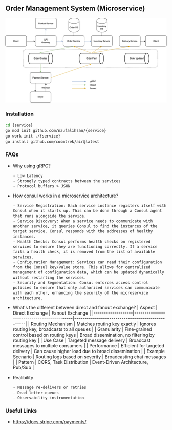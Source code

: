 ## Order Management System (Microservice)

![Architecture Design](./static/architecture.png)

### Installation
```bash
cd {service}
go mod init github.com/naufalihsan/{service}
go work init ./{service}
go install github.com/cosmtrek/air@latest
```

### FAQs
- Why using gRPC?
    ```
    - Low Latency
    - Strongly typed contracts between the services
    - Protocol buffers > JSON
    ```

- How consul works in a microservice architecture?
    ```
    - Service Registration: Each service instance registers itself with Consul when it starts up. This can be done through a Consul agent that runs alongside the service.
    - Service Discovery: When a service needs to communicate with another service, it queries Consul to find the instances of the target service. Consul responds with the addresses of healthy instances.
    - Health Checks: Consul performs health checks on registered services to ensure they are functioning correctly. If a service fails a health check, it is removed from the list of available services.
    - Configuration Management: Services can read their configuration from the Consul key/value store. This allows for centralized management of configuration data, which can be updated dynamically without restarting the services.
    - Security and Segmentation: Consul enforces access control policies to ensure that only authorized services can communicate with each other, enhancing the security of the microservice architecture.
    ```

- What's the different between direct and fanout exchange?
    | Aspect            | Direct Exchange                            | Fanout Exchange                                  |
    |-------------------|--------------------------------------------|--------------------------------------------------|
    | Routing Mechanism | Matches routing key exactly                | Ignores routing key, broadcasts to all queues    |
    | Granularity       | Fine-grained control based on routing keys | Broad dissemination, no filtering by routing key |
    | Use Case          | Targeted message delivery                  | Broadcast messages to multiple consumers         |
    | Performance       | Efficient for targeted delivery            | Can cause higher load due to broad dissemination |
    | Example Scenario  | Routing logs based on severity             | Broadcasting chat messages                       |
    | Pattern           | CQRS, Task Distribution                    | Event-Driven Architecture, Pub/Sub               |

- Realibility
  ```
  - Message re-delivers or retries
  - Dead letter queues
  - Observability instrumentation
  ```


### Useful Links
- https://docs.stripe.com/payments/